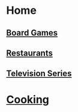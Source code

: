 # Home

## [Board Games](./board-games.md)

## [Restaurants](./restaurants.md)

## [Television Series](./television-series.md)

# [Cooking](./cooking/)
